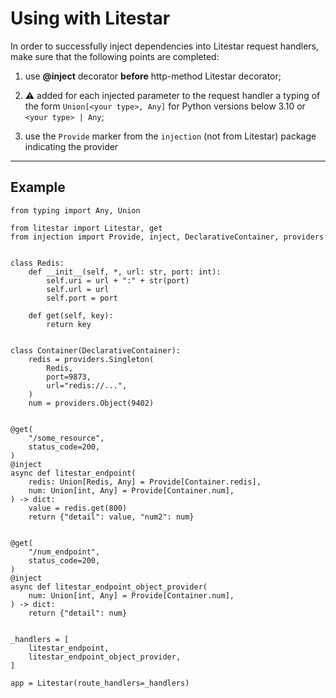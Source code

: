 # Using with Litestar

In order to successfully inject dependencies into Litestar request handlers,
make sure that the following points are completed:
1. use **@inject** decorator **before** http-method Litestar decorator;

2. ⚠️ added for each injected parameter to the request handler a typing of the form
`Union[<your type>, Any]` for Python versions below 3.10 or `<your type> | Any`;

3. use the `Provide` marker from the `injection` (not from Litestar) package indicating the provider

---

## Example

```python3
from typing import Any, Union

from litestar import Litestar, get
from injection import Provide, inject, DeclarativeContainer, providers


class Redis:
    def __init__(self, *, url: str, port: int):
        self.uri = url + ":" + str(port)
        self.url = url
        self.port = port

    def get(self, key):
        return key


class Container(DeclarativeContainer):
    redis = providers.Singleton(
        Redis,
        port=9873,
        url="redis://...",
    )
    num = providers.Object(9402)


@get(
    "/some_resource",
    status_code=200,
)
@inject
async def litestar_endpoint(
    redis: Union[Redis, Any] = Provide[Container.redis],
    num: Union[int, Any] = Provide[Container.num],
) -> dict:
    value = redis.get(800)
    return {"detail": value, "num2": num}


@get(
    "/num_endpoint",
    status_code=200,
)
@inject
async def litestar_endpoint_object_provider(
    num: Union[int, Any] = Provide[Container.num],
) -> dict:
    return {"detail": num}


_handlers = [
    litestar_endpoint,
    litestar_endpoint_object_provider,
]

app = Litestar(route_handlers=_handlers)
```
